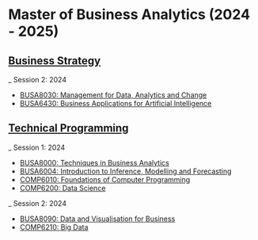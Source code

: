 # Master of Business Analytics (2024 - 2025)

## [Business Strategy]([https://www.google.com/](https://github.com/audreyngnn/Master-of-Business-Analytics/tree/main/Business%20Strategy))
_ Session 2: 2024
* [BUSA8030: Management for Data, Analytics and Change](https://github.com/audreyngnn/Master-of-Business-Analytics/tree/main/BUSA8030)
* [BUSA6430: Business Applications for Artificial Intelligence](https://github.com/audreyngnn/Master-of-Business-Analytics/tree/main/BUSA6430)

## [Technical Programming]([https://www.google.com/](https://github.com/audreyngnn/Master-of-Business-Analytics/tree/main/Technical%20Programming))
_ Session 1: 2024
* [BUSA8000: Techniques in Business Analytics](https://github.com/audreyngnn/Master-of-Business-Analytics/tree/main/BUSA8000)
* [BUSA6004: Introduction to Inference, Modelling and Forecasting](https://github.com/audreyngnn/Master-of-Business-Analytics/tree/main/BUSA6004)
* [COMP6010: Foundations of Computer Programming](https://github.com/audreyngnn/Master-of-Business-Analytics/tree/main/COMP6010)
* [COMP6200: Data Science](https://github.com/audreyngnn/Master-of-Business-Analytics/tree/main/COMP6200)

_ Session 2: 2024
* [BUSA8090: Data and Visualisation for Business](https://github.com/audreyngnn/Master-of-Business-Analytics/tree/main/BUSA8090)
* [COMP6210: Big Data](https://github.com/audreyngnn/Master-of-Business-Analytics/tree/main/COMP6210)
